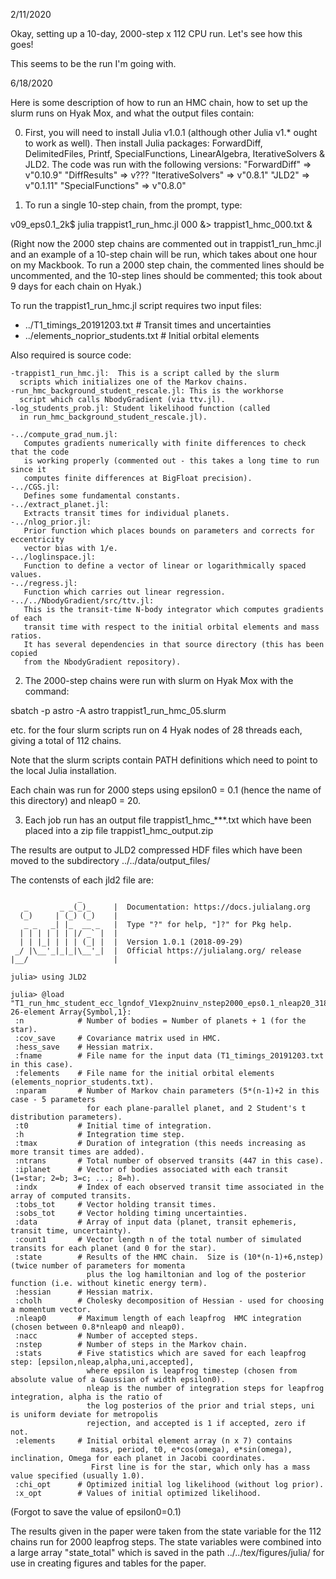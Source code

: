 
2/11/2020

Okay, setting up a 10-day, 2000-step x 112 CPU
run.  Let's see how this goes!

This seems to be the run I'm going with.

6/18/2020

Here is some description of how to run an HMC chain, how to set up the slurm 
  runs on Hyak Mox, and what the output files contain:

0. First, you will need to install Julia v1.0.1 (although other Julia v1.*
  ought to work as well).  Then install Julia packages: ForwardDiff,
  DelimitedFiles, Printf, SpecialFunctions, LinearAlgebra, IterativeSolvers
  & JLD2.  The code was run with the following versions:
    "ForwardDiff"         => v"0.10.9"
    "DiffResults"         => v???
    "IterativeSolvers"    => v"0.8.1"
    "JLD2"                => v"0.1.11"
    "SpecialFunctions"    => v"0.8.0"

1. To run a single 10-step chain, from the prompt, type:

  v09_eps0.1_2k$ julia trappist1_run_hmc.jl 000 &> trappist1_hmc_000.txt &
  
  (Right now the 2000 step chains are commented out in trappist1_run_hmc.jl
  and an example of a 10-step chain will be run, which takes about one hour
  on my Mackbook.  To run a 2000 step chain, the commented lines should be 
  uncommented, and the 10-step lines should be commented; this took about
  9 days for each chain on Hyak.)
   
  To run the trappist1_run_hmc.jl script requires two input files:
  
  - ../T1_timings_20191203.txt        # Transit times and uncertainties
  - ../elements_noprior_students.txt  # Initial orbital elements
  
  Also required is source code:
  
    -trappist1_run_hmc.jl:  This is a script called by the slurm
      scripts which initializes one of the Markov chains.
    -run_hmc_background_student_rescale.jl: This is the workhorse
      script which calls NbodyGradient (via ttv.jl).
    -log_students_prob.jl: Student likelihood function (called
      in run_hmc_background_student_rescale.jl).
    
    -../compute_grad_num.jl:  
       Computes gradients numerically with finite differences to check that the code 
       is working properly (commented out - this takes a long time to run since it 
       computes finite differences at BigFloat precision).
    -../CGS.jl: 
       Defines some fundamental constants.
    -../extract_planet.jl: 
       Extracts transit times for individual planets.
    -../nlog_prior.jl:  
       Prior function which places bounds on parameters and corrects for eccentricity 
       vector bias with 1/e.
    -../loglinspace.jl: 
       Function to define a vector of linear or logarithmically spaced values.
    -../regress.jl:  
       Function which carries out linear regression.
    -../../NbodyGradient/src/ttv.jl:  
       This is the transit-time N-body integrator which computes gradients of each 
       transit time with respect to the initial orbital elements and mass ratios.
       It has several dependencies in that source directory (this has been copied
       from the NbodyGradient repository).

2. The 2000-step chains were run with slurm on Hyak Mox with the command:

  sbatch -p astro -A astro trappist1_run_hmc_05.slurm
  
  etc. for the four slurm scripts run on 4 Hyak nodes
  of 28 threads each, giving a total of 112 chains.  
  
  Note that the slurm scripts contain PATH definitions which need
  to point to the local Julia installation.
  
  Each chain was run for 2000 steps using epsilon0 = 0.1 (hence the name of this directory)
  and nleap0 = 20.
  
3. Each job run has an output file trappist1_hmc_***.txt
  which have been placed into a zip file trappist1_hmc_output.zip
  
  The results are output to JLD2 compressed HDF files
  which have been moved to the subdirectory ../../data/output_files/

The contensts of each jld2 file are:
```Hyak$ julia
               _
   _       _ _(_)_     |  Documentation: https://docs.julialang.org
  (_)     | (_) (_)    |
   _ _   _| |_  __ _   |  Type "?" for help, "]?" for Pkg help.
  | | | | | | |/ _` |  |
  | | |_| | | | (_| |  |  Version 1.0.1 (2018-09-29)
 _/ |\__'_|_|_|\__'_|  |  Official https://julialang.org/ release
|__/                   |

julia> using JLD2

julia> @load "T1_run_hmc_student_ecc_lgndof_V1exp2nuinv_nstep2000_eps0.1_nleap20_318.jld2"
26-element Array{Symbol,1}:
 :n            # Number of bodies = Number of planets + 1 (for the star).
 :cov_save     # Covariance matrix used in HMC.
 :hess_save    # Hessian matrix.
 :fname        # File name for the input data (T1_timings_20191203.txt  in this case).
 :felements    # File name for the initial orbital elements (elements_noprior_students.txt).
 :nparam       # Number of Markov chain parameters (5*(n-1)+2 in this case - 5 parameters
                 for each plane-parallel planet, and 2 Student's t distribution parameters).
 :t0           # Initial time of integration.
 :h            # Integration time step.
 :tmax         # Duration of integration (this needs increasing as more transit times are added).
 :ntrans       # Total number of observed transits (447 in this case).
 :iplanet      # Vector of bodies associated with each transit (1=star; 2=b; 3=c; ...; 8=h).
 :indx         # Index of each observed transit time associated in the array of computed transits.
 :tobs_tot     # Vector holding transit times.
 :sobs_tot     # Vector holding timing uncertainties.
 :data         # Array of input data (planet, transit ephemeris, transit time, uncertainty).
 :count1       # Vector length n of the total number of simulated transits for each planet (and 0 for the star).
 :state        # Results of the HMC chain.  Size is (10*(n-1)+6,nstep) (twice number of parameters for momenta
                 plus the log hamiltonian and log of the posterior function (i.e. without kinetic energy term).
 :hessian      # Hessian matrix.
 :cholh        # Cholesky decomposition of Hessian - used for choosing a momentum vector.
 :nleap0       # Maximum length of each leapfrog  HMC integration (chosen between 0.8*nleap0 and nleap0).
 :nacc         # Number of accepted steps.
 :nstep        # Number of steps in the Markov chain.
 :stats        # Five statistics which are saved for each leapfrog step: [epsilon,nleap,alpha,uni,accepted],
                 where epsilon is leapfrog timestep (chosen from absolute value of a Gaussian of width epsilon0).
                 nleap is the number of integration steps for leapfrog integration, alpha is the ratio of
                 the log posterios of the prior and trial steps, uni is uniform deviate for metropolis
                 rejection, and accepted is 1 if accepted, zero if not.
 :elements     # Initial orbital element array (n x 7) contains
                  mass, period, t0, e*cos(omega), e*sin(omega), inclination, Omega for each planet in Jacobi coordinates.
                  First line is for the star, which only has a mass value specified (usually 1.0).
 :chi_opt      # Optimized initial log likelihood (without log prior).
 :x_opt        # Values of initial optimized likelihood.
```
(Forgot to save the value of epsilon0=0.1)

The results given in the paper were taken from the state variable for the
112 chains run for 2000 leapfrog steps.  The state variables were combined
into a large array "state_total" which is saved in the path ../../tex/figures/julia/
for use in creating figures and tables for the paper.
